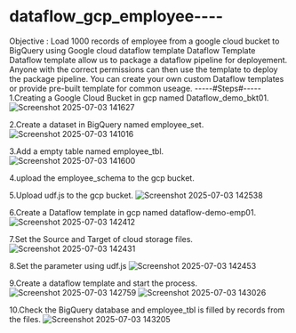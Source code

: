 # dataflow_gcp_employee----
Objective : Load 1000 records of employee from a google cloud bucket to BigQuery using Google cloud dataflow template
Dataflow Template
Dataflow template allow us to package a dataflow pipeline for deployement. Anyone with the correct permissions can then use the template to deploy the package pipeline.
You can create your own custom Dataflow templates or provide pre-built template for common useage.
-----#Steps#-----
1.Creating a Google Cloud Bucket in gcp named Dataflow_demo_bkt01.
![Screenshot 2025-07-03 141627](https://github.com/user-attachments/assets/e0011fad-5e35-4d03-954b-91cdd888b2a2)

2.Create a dataset in BigQuery named employee_set.
![Screenshot 2025-07-03 141016](https://github.com/user-attachments/assets/f52f7352-e0c2-44b7-b3cc-c138ce024084)

3.Add a empty table named employee_tbl.
![Screenshot 2025-07-03 141600](https://github.com/user-attachments/assets/b6fa2ec6-14e8-4118-824e-2631c99dee3a)

4.upload the employee_schema to the gcp bucket.

5.Upload udf.js to the gcp bucket.
![Screenshot 2025-07-03 142538](https://github.com/user-attachments/assets/a07c57f8-2b85-441d-b6e5-1e4d30ec829f)


6.Create a Dataflow template in gcp named dataflow-demo-emp01.
![Screenshot 2025-07-03 142412](https://github.com/user-attachments/assets/97ed21d2-c8e9-4106-b4b1-055c2c31b57e)

7.Set the Source and Target of cloud storage files.
![Screenshot 2025-07-03 142431](https://github.com/user-attachments/assets/48f049e3-50e3-4bd0-b7e9-51cebadea06b)

8.Set the parameter using udf.js
![Screenshot 2025-07-03 142453](https://github.com/user-attachments/assets/2fae7d7e-6f2d-4f0a-83f8-f7b287a06489)

9.Create a dataflow template and start the process.
![Screenshot 2025-07-03 142759](https://github.com/user-attachments/assets/c0f911c5-be18-4cd5-8d67-51c5d2068f60)
![Screenshot 2025-07-03 143026](https://github.com/user-attachments/assets/bea8e481-2c13-4e54-a09d-cddfce8b161b)

10.Check the BigQuery database and employee_tbl is filled by records from the files.
![Screenshot 2025-07-03 143205](https://github.com/user-attachments/assets/9b101f28-6447-4e1b-ac67-87b2e5c0de83)

